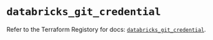 # `databricks_git_credential`

Refer to the Terraform Registory for docs: [`databricks_git_credential`](https://registry.terraform.io/providers/databricks/databricks/1.16.0/docs/resources/git_credential).
